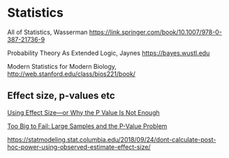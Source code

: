 # Statistics

All of Statistics, Wasserman https://link.springer.com/book/10.1007/978-0-387-21736-9

Probability Theory As Extended Logic, Jaynes https://bayes.wustl.edu

Modern Statistics for Modern Biology, http://web.stanford.edu/class/bios221/book/

## Effect size, p-values etc

[Using Effect Size—or Why the P Value Is Not Enough](https://www.ncbi.nlm.nih.gov/pmc/articles/PMC3444174/)

[Too Big to Fail: Large Samples and the P-Value Problem](https://www.galitshmueli.com/system/files/Largesample-12-6-2012.pdf)

https://statmodeling.stat.columbia.edu/2018/09/24/dont-calculate-post-hoc-power-using-observed-estimate-effect-size/



